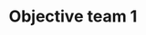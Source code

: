 ---
title: Objective team 1
description: This objective is about completing this particular task. There are a lot of great people on the team. It's great!
associated-people: [Joan Smith, John Adams]
page-order: 1
---
